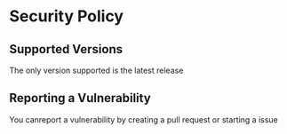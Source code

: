 # Security Policy

## Supported Versions

The only version supported is the latest release

## Reporting a Vulnerability

You canreport a vulnerability by creating a pull request or starting a issue
